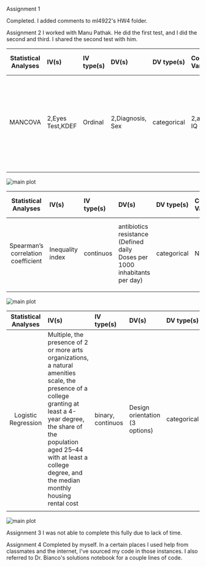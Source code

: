 Assignment 1

Completed. I added comments to ml4922's HW4 folder. 

Assignment 2
I worked with Manu Pathak. He did the first test, and I did the second and third. I shared the second test with him.

| **Statistical Analyses**	|  **IV(s)**  |  **IV type(s)** |  **DV(s)**  |  **DV type(s)**  |  **Control Var** | **Control Var type**  | **Question to be answered** | **_H0_** | **alpha** | **link to paper**| 
|:----------:|:----------|:------------|:-------------|:-------------|:------------|:------------- |:------------------|:----:|:-------:|:-------|
| MANCOVA     |2,Eyes Test,KDEF|Ordinal  |2,Diagnosis, Sex|categorical|2,age, IQ|continuous|is there some cognition difference or similarity in male & females with autism| There is significant diferences in cognitive functions between male and female samples with autism  | 0.05 | https://journals.plos.org/plosone/article?id=10.1371/journal.pone.0047198#pone-0047198-t002 |
  |||||||||
  
  
![main plot](ancovaplosone.png)

| **Statistical Analyses**	|  **IV(s)**  |  **IV type(s)** |  **DV(s)**  |  **DV type(s)**  |  **Control Var** | **Control Var type**  | **Question to be answered** | **_H0_** | **alpha** | **link to paper**| 
|:----------:|:----------|:------------|:-------------|:-------------|:------------|:------------- |:------------------|:----:|:-------:|:-------|
| Spearman’s correlation coefficient | Inequality index | continuos  | antibiotics resistance (Defined daily Doses per 1000 inhabitants per day) | categorical | NA | NA | if correlations exist between income inequality and antimicrobial resistance | No correlations exist between income inequality and antimicrobial resistance | NA |https://journals.plos.org/plosone/article?id=10.1371/journal.pone.0073115 |
  |||||||||

![main plot](https://user-images.githubusercontent.com/42758529/47090592-361d1800-d1f1-11e8-8b1f-d264cebd57af.png)

| **Statistical Analyses**	|  **IV(s)**  |  **IV type(s)** |  **DV(s)**  |  **DV type(s)**  |  **Control Var** | **Control Var type**  | **Question to be answered** | **_H0_** | **alpha** | **link to paper**| 
|:----------:|:----------|:------------|:-------------|:-------------|:------------|:------------- |:------------------|:----:|:-------:|:-------|
| Logistic Regression     |Multiple, the presence of 2 or more arts organizations, a natural amenities scale, the presence of a college granting at least a 4-year degree, the share of the population aged 25–44 with at least a college degree, and the median monthly housing rental cost |binary, continuos  |Design orientation (3 options)|categorical|3, establishment size class, the population density of the county, and industry membership|categorical, continuous|whether an independent relationship between performing arts organizations and design orientation still exists after controlling for other community characteristics | There is no relationship between performing arts organizations and design orientation | NA | https://journals.plos.org/plosone/article?id=10.1371/journal.pone.0192962 |
  |||||||||

![main plot](https://user-images.githubusercontent.com/42758529/47061778-fe867f80-d1a0-11e8-9302-943084d7d2a4.PNG)

Assignment 3
I was not able to complete this fully due to lack of time.

Assignment 4
Completed by myself. In a certain places I used help from classmates and the internet, I've sourced my code in those instances. I also referred to Dr. Bianco's solutions notebook for a couple lines of code.